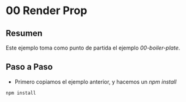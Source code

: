 # 00 Render Prop

## Resumen

Este ejemplo toma como punto de partida el ejemplo _00-boiler-plate_.


## Paso a Paso

- Primero copiamos el ejemplo anterior, y hacemos un _npm install_

```bash
npm install
```

